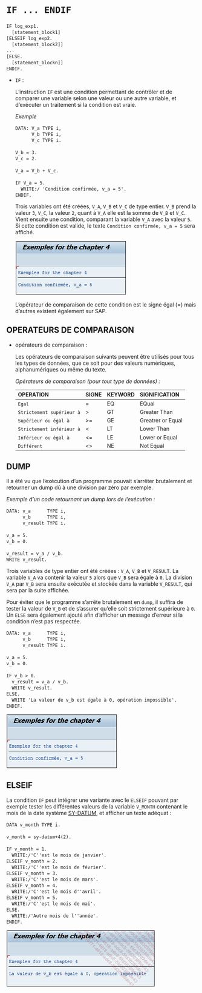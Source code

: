 # **`IF ... ENDIF`**

```JS
IF log_exp1.
  [statement_block1]
[ELSEIF log_exp2.
  [statement_block2]]
...
[ELSE.
  [statement_blockn]]
ENDIF.
```

- `IF` :

  L’instruction `IF` est une condition permettant de contrôler et de comparer une variable selon une valeur ou une autre variable, et d’exécuter un traitement si la condition est vraie.

  _Exemple_

  ```JS
  DATA: V_a TYPE i,
        V_b TYPE i,
        V_c TYPE i.

  V_b = 3.
  V_c = 2.

  V_a = V_b + V_c.

  IF V_a = 5.
    WRITE:/ 'Condition confirmée, v_a = 5'.
  ENDIF.
  ```

  Trois variables ont été créées, `V_A`, `V_B` et `V_C` de type entier. `V_B` prend la valeur `3`, `V_C`, la valeur `2`, quant à `V_A` elle est la somme de `V_B` et `V_C`. Vient ensuite une condition, comparant la variable `V_A` avec la valeur `5`. Si cette condition est valide, le texte `Condition confirmée, v_a = 5` sera affiché.

  ![](../99%20-%20Ressources/02_Conditions%20-%2001%20-%2001.png)

  L’opérateur de comparaison de cette condition est le signe égal (=) mais d’autres existent également sur SAP.

## **OPERATEURS DE COMPARAISON**

- opérateurs de comparaison :

  Les opérateurs de comparaison suivants peuvent être utilisés pour tous les types de données, que ce soit pour des valeurs numériques, alphanumériques ou même du texte.

  _Opérateurs de comparaison (pour tout type de données) :_

  | **OPERATION**             | **SIGNE** | **KEYWORD** | **SIGNIFICATION** |
  | ------------------------- | --------- | ----------- | ----------------- |
  | `Egal`                    | =         | EQ          | EQual             |
  | `Strictement supérieur à` | >         | GT          | Greater Than      |
  | `Supérieur ou égal à`     | >=        | GE          | Greatrer or Equal |
  | `Strictement inférieur à` | <         | LT          | Lower Than        |
  | `Inférieur ou égal à`     | <=        | LE          | Lower or Equal    |
  | `Différent`               | <>        | NE          | Not Equal         |

## **DUMP**

Il a été vu que l’exécution d’un programme pouvait s’arrêter brutalement et retourner un dump dû à une division par zéro par exemple.

_Exemple d’un code retournant un dump lors de l’exécution :_

```JS
DATA: v_a      TYPE i,
      v_b      TYPE i,
      v_result TYPE i.

v_a = 5.
v_b = 0.

v_result = v_a / v_b.
WRITE v_result.
```

Trois variables de type entier ont été créées : `V_A`, `V_B` et `V_RESULT`. La variable `V_A` va contenir la valeur `5` alors que `V_B` sera égale à `0`. La division `V_A` par `V_B` sera ensuite exécutée et stockée dans la variable `V_RESULT`, qui sera par la suite affichée.

Pour éviter que le programme s’arrête brutalement en `dump`, il suffira de tester la valeur de `V_B` et de s’assurer qu’elle soit strictement supérieure à `0`. Un `ELSE` sera également ajouté afin d’afficher un message d’erreur si la condition n’est pas respectée.

```JS
DATA: v_a      TYPE i,
      v_b      TYPE i,
      v_result TYPE i.

v_a = 5.
v_b = 0.

IF v_b > 0.
  v_result = v_a / v_b.
  WRITE v_result.
ELSE.
  WRITE 'La valeur de v_b est égale à 0, opération impossible'.
ENDIF.
```

![](../99%20-%20Ressources/02_Conditions%20-%2001%20-%2001.png)

## **ELSEIF**

La condition `IF` peut intégrer une variante avec le `ELSEIF` pouvant par exemple tester les différentes valeurs de la variable `V_MONTH` contenant le mois de la date système [SY-DATUM](../99%20-%20Help/02%20-%20SY-SYSTEM.md), et afficher un texte adéquat :

```JS
DATA v_month TYPE i.

v_month = sy-datum+4(2).

IF v_month = 1.
  WRITE:/'C''est le mois de janvier'.
ELSEIF v_month = 2.
  WRITE:/'C''est le mois de février'.
ELSEIF v_month = 3.
  WRITE:/'C''est le mois de mars'.
ELSEIF v_month = 4.
  WRITE:/'C''est le mois d''avril'.
ELSEIF v_month = 5.
  WRITE:/'C''est le mois de mai'.
ELSE.
  WRITE:/'Autre mois de l''année'.
ENDIF.
```

![](../99%20-%20Ressources/02_Conditions%20-%2001%20-%2002.png)
